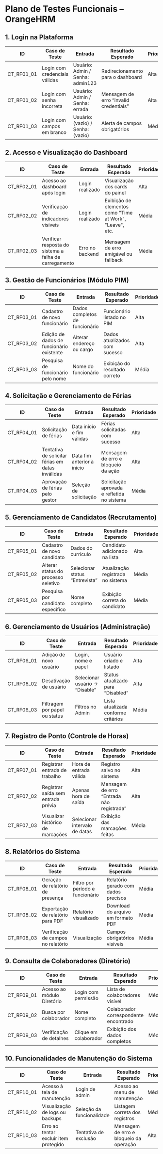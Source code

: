 # Plano de Testes Funcionais – OrangeHRM

## 1. Login na Plataforma

| ID       | Caso de Teste                                      | Entrada                           | Resultado Esperado                                    | Prioridade |
|----------|----------------------------------------------------|-----------------------------------|--------------------------------------------------------|------------|
| CT_RF01_01 | Login com credenciais válidas                    | Usuário: Admin / Senha: admin123  | Redirecionamento para o dashboard                      | Alta       |
| CT_RF01_02 | Login com senha incorreta                        | Usuário: Admin / Senha: errada    | Mensagem de erro “Invalid credentials”                 | Alta       |
| CT_RF01_03 | Login com campos em branco                       | Usuário: (vazio) / Senha: (vazio) | Alerta de campos obrigatórios                          | Média      |

## 2. Acesso e Visualização do Dashboard

| ID       | Caso de Teste                                       | Entrada         | Resultado Esperado                                       | Prioridade |
|----------|-----------------------------------------------------|-----------------|-----------------------------------------------------------|------------|
| CT_RF02_01 | Acesso ao dashboard após login                    | Login realizado | Visualização dos cards do painel                         | Alta       |
| CT_RF02_02 | Verificação de indicadores visíveis               | Login realizado | Exibição de elementos como "Time at Work", "Leave", etc. | Média      |
| CT_RF02_03 | Verificar resposta do sistema a falha de carregamento | Erro no backend | Mensagem de erro amigável ou fallback                    | Média      |

## 3. Gestão de Funcionários (Módulo PIM)

| ID       | Caso de Teste                                   | Entrada                          | Resultado Esperado                                   | Prioridade |
|----------|-------------------------------------------------|----------------------------------|-------------------------------------------------------|------------|
| CT_RF03_01 | Cadastro de novo funcionário                  | Dados completos de funcionário   | Funcionário listado no PIM                           | Alta       |
| CT_RF03_02 | Edição de dados de funcionário existente       | Alterar endereço ou cargo        | Dados atualizados com sucesso                        | Alta       |
| CT_RF03_03 | Pesquisa de funcionário pelo nome              | Nome do funcionário              | Exibição do resultado correto                        | Média      |

## 4. Solicitação e Gerenciamento de Férias

| ID       | Caso de Teste                                  | Entrada                      | Resultado Esperado                                   | Prioridade |
|----------|------------------------------------------------|------------------------------|-------------------------------------------------------|------------|
| CT_RF04_01 | Solicitação de férias                        | Data início e fim válidas    | Férias solicitadas com sucesso                       | Alta       |
| CT_RF04_02 | Tentativa de solicitar férias em datas inválidas | Data fim anterior à início | Mensagem de erro e bloqueio da ação                  | Alta       |
| CT_RF04_03 | Aprovação de férias pelo gestor              | Seleção de solicitação       | Solicitação aprovada e refletida no sistema          | Média      |

## 5. Gerenciamento de Candidatos (Recrutamento)

| ID       | Caso de Teste                                  | Entrada                          | Resultado Esperado                                   | Prioridade |
|----------|------------------------------------------------|----------------------------------|-------------------------------------------------------|------------|
| CT_RF05_01 | Cadastro de novo candidato                   | Dados do currículo               | Candidato adicionado na lista                        | Alta       |
| CT_RF05_02 | Alterar status do processo seletivo           | Selecionar status “Entrevista”   | Atualização registrada no sistema                    | Média      |
| CT_RF05_03 | Pesquisa por candidato específico             | Nome completo                    | Exibição correta do candidato                        | Média      |

## 6. Gerenciamento de Usuários (Administração)

| ID       | Caso de Teste                                | Entrada                           | Resultado Esperado                                   | Prioridade |
|----------|----------------------------------------------|-----------------------------------|-------------------------------------------------------|------------|
| CT_RF06_01 | Adição de novo usuário                     | Login, nome e papel               | Usuário criado e listado                             | Alta       |
| CT_RF06_02 | Desativação de usuário                      | Selecionar usuário → “Disable”    | Status atualizado para “Disabled”                    | Alta       |
| CT_RF06_03 | Filtragem por papel ou status               | Filtros no Admin                  | Lista atualizada conforme critérios                  | Média      |

## 7. Registro de Ponto (Controle de Horas)

| ID       | Caso de Teste                                   | Entrada                      | Resultado Esperado                                   | Prioridade |
|----------|-------------------------------------------------|------------------------------|-------------------------------------------------------|------------|
| CT_RF07_01 | Registrar entrada de trabalho                 | Hora de entrada válida       | Registro salvo no sistema                            | Alta       |
| CT_RF07_02 | Registrar saída sem entrada prévia            | Apenas hora de saída         | Mensagem de erro “Entrada não registrada”            | Alta       |
| CT_RF07_03 | Visualizar histórico de marcações             | Selecionar intervalo de datas| Exibição das marcações feitas                        | Média      |

## 8. Relatórios do Sistema

| ID       | Caso de Teste                                 | Entrada                              | Resultado Esperado                                   | Prioridade |
|----------|-----------------------------------------------|--------------------------------------|-------------------------------------------------------|------------|
| CT_RF08_01 | Geração de relatório de presença            | Filtro por período e funcionário     | Relatório gerado com dados precisos                  | Média      |
| CT_RF08_02 | Exportação de relatório para PDF            | Relatório visualizado                | Download do arquivo em formato PDF                   | Média      |
| CT_RF08_03 | Verificação de campos no relatório          | Visualização                         | Campos obrigatórios visíveis                         | Média      |

## 9. Consulta de Colaboradores (Diretório)

| ID       | Caso de Teste                                 | Entrada                      | Resultado Esperado                                   | Prioridade |
|----------|-----------------------------------------------|------------------------------|-------------------------------------------------------|------------|
| CT_RF09_01 | Acesso ao módulo Diretório                  | Login com permissão          | Lista de colaboradores visível                       | Média      |
| CT_RF09_02 | Busca por colaborador                       | Nome completo                | Colaborador correspondente encontrado                | Média      |
| CT_RF09_03 | Verificação de detalhes                     | Clique em colaborador        | Exibição dos dados completos                         | Média      |

## 10. Funcionalidades de Manutenção do Sistema

| ID       | Caso de Teste                                | Entrada                      | Resultado Esperado                                   | Prioridade |
|----------|----------------------------------------------|------------------------------|-------------------------------------------------------|------------|
| CT_RF10_01 | Acesso à tela de manutenção                | Login de admin               | Acesso ao menu de manutenção                         | Média      |
| CT_RF10_02 | Visualização de logs ou backups            | Seleção da funcionalidade    | Listagem correta dos registros                       | Média      |
| CT_RF10_03 | Erro ao tentar excluir item protegido      | Tentativa de exclusão        | Mensagem de erro e bloqueio da operação              | Alta       |
